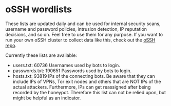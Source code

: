 # oSSH wordlists
These lists are updated daily and can be used for internal security scans, username and password policies, intrusion detection, IP reputation decisions, and so on. Feel free to use them for any purpose. If you want to run your own oSSH cluster to collect data like this, check out the [oSSH repo](https://github.com/toxyl/ossh).  

Currently these lists are available:  
- users.txt: 60736                                                                                                                                                                                           Usernames used by bots to login. 
- passwords.txt: 190651                                                                                                                                                                                           Passwords used by bots to login. 
- hosts.txt: 93819                                                                                                                                                                                           IPs of the connecting bots. Be aware that they can include IPs of VPNs, Tor exit nodes and others that are NOT IPs of the actual attackers. Furthermore, IPs can get reassigned after being recorded by the honeypot. Therefore this list can not be relied upon, but might be helpful as an indicator.
